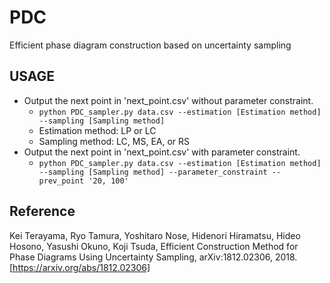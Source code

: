 # PDC
Efficient phase diagram construction based on uncertainty sampling

## USAGE
- Output the next point in 'next_point.csv' without parameter constraint.
  - `python PDC_sampler.py data.csv --estimation [Estimation method] --sampling [Sampling method]`
  - Estimation method: LP or LC
  - Sampling method: LC, MS, EA, or RS
- Output the next point in 'next_point.csv' with parameter constraint.
  - `python PDC_sampler.py data.csv --estimation [Estimation method] --sampling [Sampling method] --parameter_constraint --prev_point '20, 100'`

## Reference
Kei Terayama, Ryo Tamura, Yoshitaro Nose, Hidenori Hiramatsu, Hideo Hosono, Yasushi Okuno, Koji Tsuda, Efficient Construction Method for Phase Diagrams Using Uncertainty Sampling, arXiv:1812.02306, 2018. [https://arxiv.org/abs/1812.02306]
